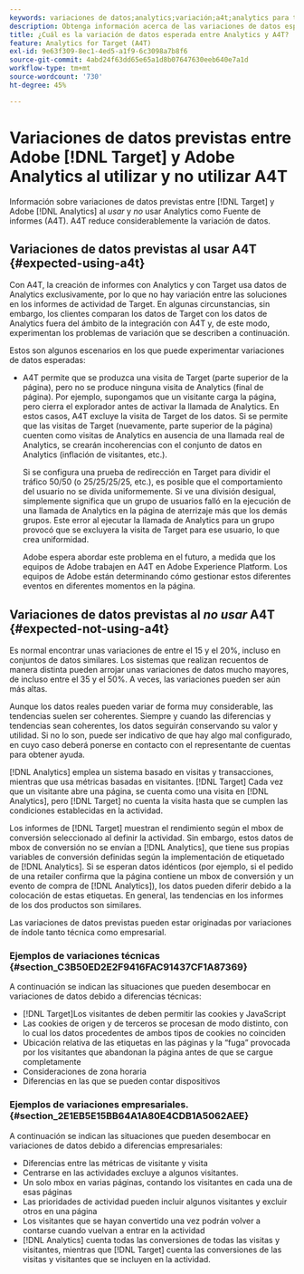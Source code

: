 ```yaml
---
keywords: variaciones de datos;analytics;variación;a4t;analytics para target;analytics como fuente de informes;diferencias;discrepancias;discrepancia
description: Obtenga información acerca de las variaciones de datos esperadas entre Adobe [!DNL Target]  y Analytics al no usar Analytics for [!DNL Target] (A4T), lo que elimina totalmente la variación de datos.
title: ¿Cuál es la variación de datos esperada entre Analytics y A4T?
feature: Analytics for Target (A4T)
exl-id: 9e63f309-8ec1-4ed5-a1f9-6c3098a7b8f6
source-git-commit: 4abd24f63dd65e65a1d8b07647630eeb640e7a1d
workflow-type: tm+mt
source-wordcount: '730'
ht-degree: 45%

---
```


# Variaciones de datos previstas entre Adobe [!DNL Target] y Adobe Analytics al utilizar y no utilizar A4T

Información sobre variaciones de datos previstas entre [!DNL Target] y Adobe [!DNL Analytics] al *usar* y *no* usar Analytics como Fuente de informes (A4T). A4T reduce considerablemente la variación de datos.

## Variaciones de datos previstas al usar A4T {#expected-using-a4t}

Con A4T, la creación de informes con Analytics y con Target usa datos de Analytics exclusivamente, por lo que no hay variación entre las soluciones en los informes de actividad de Target. En algunas circunstancias, sin embargo, los clientes comparan los datos de Target con los datos de Analytics fuera del ámbito de la integración con A4T y, de este modo, experimentan los problemas de variación que se describen a continuación.

Estos son algunos escenarios en los que puede experimentar variaciones de datos esperadas:

* A4T permite que se produzca una visita de Target (parte superior de la página), pero no se produce ninguna visita de Analytics (final de página). Por ejemplo, supongamos que un visitante carga la página, pero cierra el explorador antes de activar la llamada de Analytics. En estos casos, A4T excluye la visita de Target de los datos. Si se permite que las visitas de Target (nuevamente, parte superior de la página) cuenten como visitas de Analytics en ausencia de una llamada real de Analytics, se crearán incoherencias con el conjunto de datos en Analytics (inflación de visitantes, etc.).

  Si se configura una prueba de redirección en Target para dividir el tráfico 50/50 (o 25/25/25/25, etc.), es posible que el comportamiento del usuario no se divida uniformemente. Si ve una división desigual, simplemente significa que un grupo de usuarios falló en la ejecución de una llamada de Analytics en la página de aterrizaje más que los demás grupos. Este error al ejecutar la llamada de Analytics para un grupo provocó que se excluyera la visita de Target para ese usuario, lo que crea uniformidad.

  Adobe espera abordar este problema en el futuro, a medida que los equipos de Adobe trabajen en A4T en Adobe Experience Platform. Los equipos de Adobe están determinando cómo gestionar estos diferentes eventos en diferentes momentos en la página.

## Variaciones de datos previstas al *no usar* A4T {#expected-not-using-a4t}

Es normal encontrar unas variaciones de entre el 15 y el 20%, incluso en conjuntos de datos similares. Los sistemas que realizan recuentos de manera distinta pueden arrojar unas variaciones de datos mucho mayores, de incluso entre el 35 y el 50%. A veces, las variaciones pueden ser aún más altas.

Aunque los datos reales pueden variar de forma muy considerable, las tendencias suelen ser coherentes. Siempre y cuando las diferencias y tendencias sean coherentes, los datos seguirán conservando su valor y utilidad. Si no lo son, puede ser indicativo de que hay algo mal configurado, en cuyo caso deberá ponerse en contacto con el representante de cuentas para obtener ayuda.

[!DNL Analytics] emplea un sistema basado en visitas y transacciones, mientras que usa métricas basadas en visitantes. [!DNL Target] Cada vez que un visitante abre una página, se cuenta como una visita en [!DNL Analytics], pero [!DNL Target] no cuenta la visita hasta que se cumplen las condiciones establecidas en la actividad.

Los informes de [!DNL Target] muestran el rendimiento según el mbox de conversión seleccionado al definir la actividad. Sin embargo, estos datos de mbox de conversión no se envían a [!DNL Analytics], que tiene sus propias variables de conversión definidas según la implementación de etiquetado de [!DNL Analytics]. Si se esperan datos idénticos (por ejemplo, si el pedido de una retailer confirma que la página contiene un mbox de conversión y un evento de compra de [!DNL Analytics]), los datos pueden diferir debido a la colocación de estas etiquetas. En general, las tendencias en los informes de los dos productos son similares.

Las variaciones de datos previstas pueden estar originadas por variaciones de índole tanto técnica como empresarial.

### Ejemplos de variaciones técnicas  {#section_C3B50ED2E2F9416FAC91437CF1A87369}

A continuación se indican las situaciones que pueden desembocar en variaciones de datos debido a diferencias técnicas:

* [!DNL Target]Los visitantes de deben permitir las cookies y JavaScript
* Las cookies de origen y de terceros se procesan de modo distinto, con lo cual los datos procedentes de ambos tipos de cookies no coinciden
* Ubicación relativa de las etiquetas en las páginas y la “fuga” provocada por los visitantes que abandonan la página antes de que se cargue completamente
* Consideraciones de zona horaria
* Diferencias en las que se pueden contar dispositivos

### Ejemplos de variaciones empresariales.  {#section_2E1EB5E15BB64A1A80E4CDB1A5062AEE}

A continuación se indican las situaciones que pueden desembocar en variaciones de datos debido a diferencias empresariales:

* Diferencias entre las métricas de visitante y visita
* Centrarse en las actividades excluye a algunos visitantes.
* Un solo mbox en varias páginas, contando los visitantes en cada una de esas páginas
* Las prioridades de actividad pueden incluir algunos visitantes y excluir otros en una página
* Los visitantes que se hayan convertido una vez podrán volver a contarse cuando vuelvan a entrar en la actividad
* [!DNL Analytics] cuenta todas las conversiones de todas las visitas y visitantes, mientras que [!DNL Target] cuenta las conversiones de las visitas y visitantes que se incluyen en la actividad.
